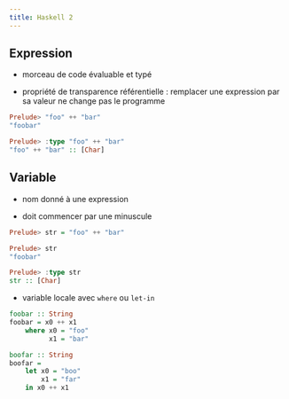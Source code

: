 ```yaml
---
title: Haskell 2
---
```


## Expression

- morceau de code évaluable et typé

- propriété de transparence référentielle : remplacer une expression par sa
  valeur ne change pas le programme

```haskell
Prelude> "foo" ++ "bar"
"foobar"

Prelude> :type "foo" ++ "bar"
"foo" ++ "bar" :: [Char]
```

## Variable

- nom donné à une expression

- doit commencer par une minuscule

```haskell
Prelude> str = "foo" ++ "bar"

Prelude> str
"foobar"

Prelude> :type str
str :: [Char]
```

- variable locale avec `where` ou `let-in`

```haskell
foobar :: String 
foobar = x0 ++ x1
    where x0 = "foo"
          x1 = "bar"

boofar :: String 
boofar = 
    let x0 = "boo"
        x1 = "far"
    in x0 ++ x1
```

